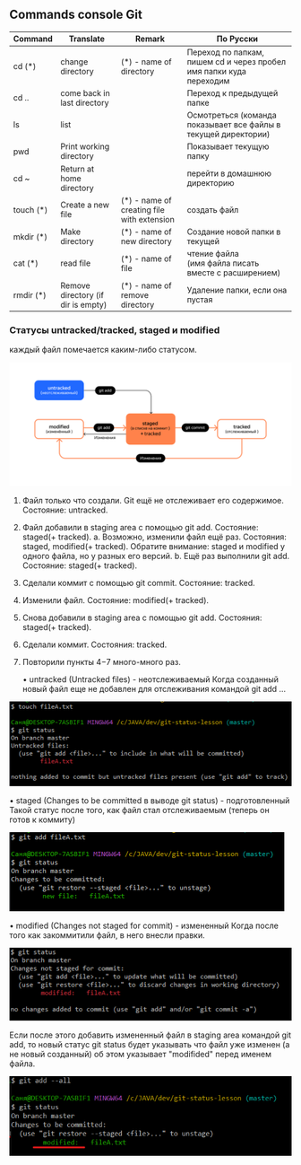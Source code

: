 ## **Commands console Git**

| **Command** | **Translate**                      | **Remark**                                 | **По Русски**                                                       |
|-------------|------------------------------------|--------------------------------------------|---------------------------------------------------------------------|
| cd (*)      | change directory                   | (*) - name of directory                    | Переход по папкам, пишем cd и через пробел имя папки куда переходим |
| cd ..       | come back in last directory        |                                            | Переход к предыдущей папке                                          |
| ls          | list                               |                                            | Осмотреться (команда показывает все файлы в текущей директории)     |
| pwd         | Print working directory            |                                            | Показывает текущую папку                                            |
| cd ~        | Return at home directory           |                                            | перейти в домашнюю директорию                                      |
| touch (*)   | Create a new file                  | (*) - name of creating file with extension | создать файл                                                        |
| mkdir (*)   | Make directory                     | (*) - name of new directory                | Создание новой папки в текущей                                      |
| cat (*)     | read file                          | (*) - name of file                         | чтение файла <br/>(имя файла писать вместе с расширением)           |
| rmdir (*)   | Remove directory (if dir is empty) | (*) - name of remove directory             | Удаление папки, если она пустая                                     |
        

			

### Статусы untracked/tracked, staged и modified

каждый файл помечается каким-либо статусом.

![img.png](img.png)

1. Файл только что создали. Git ещё не отслеживает его содержимое. Состояние: untracked.
2. Файл добавили в staging area с помощью git add. Состояние: staged(+ tracked).
a. Возможно, изменили файл ещё раз. Состояния: staged, modified(+ tracked). 
Обратите внимание: staged и modified у одного файла, но у разных его версий.
b. Ещё раз выполнили git add. Состояние: staged(+ tracked).
3. Сделали коммит с помощью git commit. Состояние: tracked.
4. Изменили файл. Состояние: modified(+ tracked).
5. Снова добавили в staging area с помощью git add. Состояния: staged(+ tracked).
6. Сделали коммит. Состояния: tracked.
7. Повторили пункты 4−7 много-много раз.


   • untracked (Untracked files) - неотслеживаемый 
Когда созданный новый файл еще не добавлен для отслеживания командой git add …

![img_1.png](img_1.png)

• staged (Changes to be committed в выводе git status) - подготовленный
Такой статус после того, как файл стал отслеживаемым (теперь он готов к коммиту)

![img_2.png](img_2.png)

• modified (Changes not staged for commit) - измененный
Когда после того как закоммитили файл, в него внесли правки.

![img_3.png](img_3.png)

Если после этого добавить измененный файл в staging area командой git add, 
то новый статус git status будет указывать что файл уже изменен (а не новый созданный) 
об этом указывает "modifided" перед именем файла.

![img_4.png](img_4.png)
			
